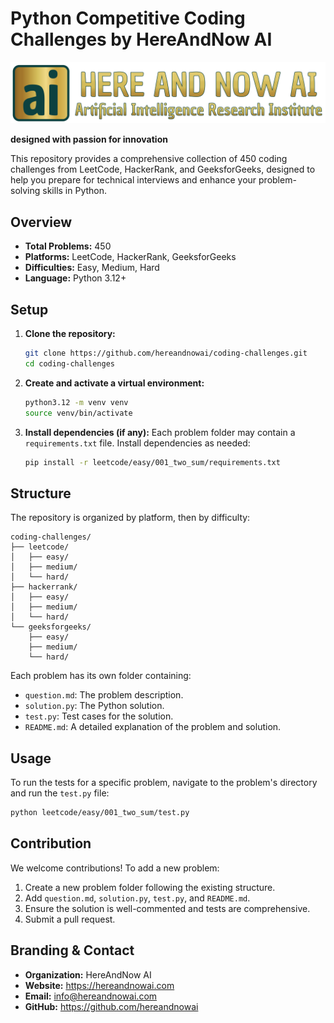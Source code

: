 # Python Competitive Coding Challenges by HereAndNow AI

![HereAndNow AI](https://raw.githubusercontent.com/hereandnowai/images/main/logos/HNAI%20Title%20-Teal%20%26%20Golden%20Logo%20-%20DESIGN%203%20-%20Raj-07.png)

**designed with passion for innovation**

This repository provides a comprehensive collection of 450 coding challenges from LeetCode, HackerRank, and GeeksforGeeks, designed to help you prepare for technical interviews and enhance your problem-solving skills in Python.

## Overview

- **Total Problems:** 450
- **Platforms:** LeetCode, HackerRank, GeeksforGeeks
- **Difficulties:** Easy, Medium, Hard
- **Language:** Python 3.12+

## Setup

1. **Clone the repository:**
   ```bash
   git clone https://github.com/hereandnowai/coding-challenges.git
   cd coding-challenges
   ```

2. **Create and activate a virtual environment:**
   ```bash
   python3.12 -m venv venv
   source venv/bin/activate
   ```

3. **Install dependencies (if any):**
   Each problem folder may contain a `requirements.txt` file. Install dependencies as needed:
   ```bash
   pip install -r leetcode/easy/001_two_sum/requirements.txt
   ```

## Structure

The repository is organized by platform, then by difficulty:

```
coding-challenges/
├── leetcode/
│   ├── easy/
│   ├── medium/
│   └── hard/
├── hackerrank/
│   ├── easy/
│   ├── medium/
│   └── hard/
└── geeksforgeeks/
    ├── easy/
    ├── medium/
    └── hard/
```

Each problem has its own folder containing:
- `question.md`: The problem description.
- `solution.py`: The Python solution.
- `test.py`: Test cases for the solution.
- `README.md`: A detailed explanation of the problem and solution.

## Usage

To run the tests for a specific problem, navigate to the problem's directory and run the `test.py` file:

```bash
python leetcode/easy/001_two_sum/test.py
```

## Contribution

We welcome contributions! To add a new problem:

1.  Create a new problem folder following the existing structure.
2.  Add `question.md`, `solution.py`, `test.py`, and `README.md`.
3.  Ensure the solution is well-commented and tests are comprehensive.
4.  Submit a pull request.

## Branding & Contact

- **Organization:** HereAndNow AI
- **Website:** https://hereandnowai.com
- **Email:** info@hereandnowai.com
- **GitHub:** https://github.com/hereandnowai
